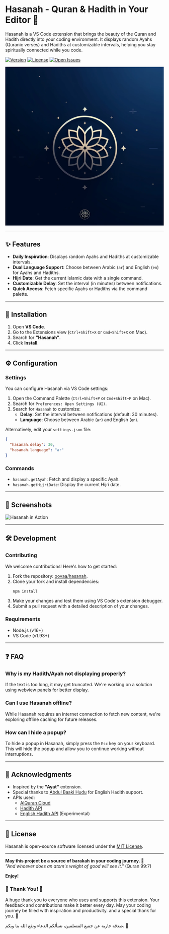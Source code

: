 
# Hasanah - Quran & Hadith in Your Editor 🕋

Hasanah is a VS Code extension that brings the beauty of the Quran and Hadith directly into your coding environment. It displays random Ayahs (Quranic verses) and Hadiths at customizable intervals, helping you stay spiritually connected while you code.

[![Version](https://img.shields.io/badge/version-9.1.1-blue)](https://marketplace.visualstudio.com/items?itemName=omarabdo.hasanah)
[![License](https://img.shields.io/badge/license-MIT-green)](./LICENSE.md)
[![Open Issues](https://img.shields.io/github/issues/oovaa/hasanah)](https://github.com/oovaa/hasanah/issues)


![logo](./hasanah.png)

---

## ✨ Features

- **Daily Inspiration**: Displays random Ayahs and Hadiths at customizable intervals.
- **Dual Language Support**: Choose between Arabic (`ar`) and English (`en`) for Ayahs and Hadiths.
- **Hijri Date**: Get the current Islamic date with a single command.
- **Customizable Delay**: Set the interval (in minutes) between notifications.
- **Quick Access**: Fetch specific Ayahs or Hadiths via the command palette.

---

## 🚀 Installation

1. Open **VS Code**.
2. Go to the Extensions view (`Ctrl+Shift+X` or `Cmd+Shift+X` on Mac).
3. Search for **"Hasanah"**.
4. Click **Install**.

---

## ⚙️ Configuration

### Settings
You can configure Hasanah via VS Code settings:

1. Open the Command Palette (`Ctrl+Shift+P` or `Cmd+Shift+P` on Mac).
2. Search for `Preferences: Open Settings (UI)`.
3. Search for `Hasanah` to customize:
   - **Delay**: Set the interval between notifications (default: 30 minutes).
   - **Language**: Choose between Arabic (`ar`) and English (`en`).

Alternatively, edit your `settings.json` file:
```json
{
  "hasanah.delay": 30,
  "hasanah.language": "ar"
}
```

### Commands
- `hasanah.getAyah`: Fetch and display a specific Ayah.
- `hasanah.getHijriDate`: Display the current Hijri date.

---

## 📸 Screenshots

![Hasanah in Action](./Screenshot_20241115_062746.png)

---

## 🛠️ Development

### Contributing
We welcome contributions! Here's how to get started:
1. Fork the repository: [oovaa/hasanah](https://github.com/oovaa/hasanah).
2. Clone your fork and install dependencies:
   ```bash
   npm install
   ```
3. Make your changes and test them using VS Code's extension debugger.
4. Submit a pull request with a detailed description of your changes.

### Requirements
- Node.js (v16+)
- VS Code (v1.93+)

---

## ❓ FAQ

### Why is my Hadith/Ayah not displaying properly?
If the text is too long, it may get truncated. We're working on a solution using webview panels for better display.

### Can I use Hasanah offline?
While Hasanah requires an internet connection to fetch new content, we're exploring offline caching for future releases.


### How can I hide a popup?

To hide a popup in Hasanah, simply press the `Esc` key on your keyboard. This will hide the popup and allow you to continue working without interruptions.


---

## 🙏 Acknowledgments

- Inspired by the **"Ayat"** extension.
- Special thanks to [Abdul Baaki Hudu](https://github.com/baaki20) for English Hadith support.
- APIs used:
  - [AlQuran Cloud](https://api.alquran.cloud/v1/surah)
  - [Hadith API](https://api.hadith.gading.dev)
  - [English Hadith API](https://www.hadithapi.com/docs/hadiths) (Experimental)

---

## 📜 License

Hasanah is open-source software licensed under the [MIT License](./LICENSE.md).

---

**May this project be a source of barakah in your coding journey. 💙**  
*"And whoever does an atom's weight of good will see it."* (Quran 99:7)

**Enjoy!**

### 🙏 Thank You! 🙏

A huge thank you to everyone who uses and supports this extension. Your feedback and contributions make it better every day. May your coding journey be filled with inspiration and productivity.
and a special thank for you. 🩷

صدقة جارية عن جميع المسلمين، نسألكم الدعاء ونفع الله بنا وبكم. 💙